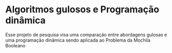 # Algoritmos gulosos e Programação dinâmica
Esse projeto de pesquisa visa uma comparação entre abordagens gulosas e uma programação dinâmica sendo aplicada ao Problema da Mochila Booleano
